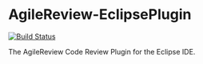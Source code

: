 AgileReview-EclipsePlugin
=========================
[![Build Status](https://travis-ci.org/AgileReview-Project/AgileReview-EclipsePlugin.svg?branch=new_architecture)](https://travis-ci.org/AgileReview-Project/AgileReview-EclipsePlugin)

The AgileReview Code Review Plugin for the Eclipse IDE.
